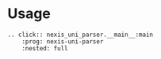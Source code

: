 # Usage

```{eval-rst}
.. click:: nexis_uni_parser.__main__:main
    :prog: nexis-uni-parser
    :nested: full
```
